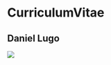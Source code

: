 # CurriculumVitae
## Daniel Lugo
<img src="http://drive.google.com/uc?export=view&id=WWFc1qc0sU1wd5xBp2xtRXkdPSTEUPAf" >
